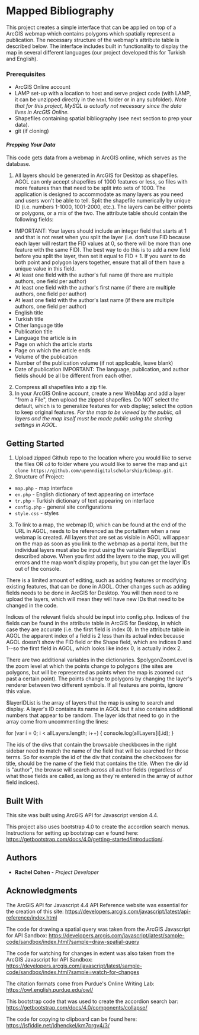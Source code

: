 # Mapped Bibliography

This project creates a simple interface that can be applied on top of a ArcGIS webmap which contains polygons which spatially represent a publication. The necessary structure of the webmap's attribute table is described below. The interface includes built in functionality to display the map in several different languages (our project developed this for Turkish and English).

### Prerequisites

- ArcGIS Online account
- LAMP set-up with a location to host and serve project code (with LAMP, it can be unzipped directly in the `html` folder or in any subfolder). _Note that for this project, MySQL is actually not necessary since the data lives in ArcGIS Online._
- Shapefiles containing spatial bibliography (see next section to prep your data).
- git (if cloning)

#### _Prepping Your Data_
This code gets data from a webmap in ArcGIS online, which serves as the database.

1. All layers should be generated in ArcGIS for Desktop as shapefiles. AGOL can only accept shapefiles of 1000 features or less, so files with more features than that need to be split into sets of 1000.  The application is designed to accommodate as many layers as you need and users won't be able to tell.  Split the shapefile numerically by unique ID (i.e. numbers 1-1000, 1001-2000, etc.).  The layers can be either points or polygons, or a mix of the two. The attribute table should contain the following fields:
  - IMPORTANT: Your layers should include an integer field that starts at 1 and that is not reset when you split the layer (i.e. don't use FID because each layer will restart the FID values at 0, so there will be more than one feature with the same FID).  The best way to do this is to add a new field before you split the layer, then set it equal to FID + 1.  If you want to do both point and polygon layers together, ensure that all of them have a unique value in this field.
  - At least one field with the author's full name (if there are multiple authors, one field per author)
  - At least one field with the author's first name (if there are multiple authors, one field per author)
  - At least one field with the author's last name (if there are multiple authors, one field per author)
  - English title
  - Turkish title
  - Other language title
  - Publication title
  - Language the article is in
  - Page on which the article starts
  - Page on which the article ends
  - Volume of the publication
  - Number of the publication volume (if not applicable, leave blank)
  - Date of publication
  IMPORTANT: The language, publication, and author fields should be all be different from each other.
2. Compress all shapefiles into a zip file.
3. In your ArcGIS Online account, create a new WebMap and add a layer "from a File", then upload the zipped shapefiles.  Do NOT select the default, which is to generalize features for web display; select the option to keep original features.   _For the map to be viewed by the public, all layers and the map itself must be made public using the sharing settings in AGOL._  

## Getting Started

1. Upload zipped Github repo to the location where you would like to serve the files OR `cd` to folder where you would like to serve the map and `git clone https://github.com/upenndigitalscholarship/bibmap.git`.
2. Structure of Project:
  - `map.php` - map interface
  - `en.php` - English dictionary of text appearing on interface
  - `tr.php` - Turkish dictionary of text appearing on interface
  - `config.php` - general site configurations
  - `style.css` - styles
3. To link to a map, the webmap ID, which can be found at the end of the URL in AGOL, needs to be referenced as the portalItem when a new webmap is created. All layers that are set as visible in AGOL will appear on the map as soon as you link to the webmap as a portal item, but the individual layers must also be input using the variable $layerIDList described above.  When you first add the layers to the map, you will get errors and the map won't display properly, but you can get the layer IDs out of the console.  

There is a limited amount of editing, such as adding features or modifying existing features, that can be done in AGOL.  Other changes such as adding fields needs to be done in ArcGIS for Desktop. You will then need to re upload the layers, which will mean they will have new IDs that need to be changed in the code.


Indices of the relevant fields should be input into config.php.  Indices of the fields can be found in the attribute table in ArcGIS for Desktop, in which case they are accurate (i.e. the first field is index 0).  In the attribute table in AGOL the apparent index of a field is 2 less than its actual index because AGOL doesn't show the FID field or the Shape field, which are indices 0 and 1--so the first field in AGOL, which looks like index 0, is actually index 2.  


There are two additional variables in the dictionaries.  $polygonZoomLevel is the zoom level at which the points change to polygons (the sites are polygons, but will be represented as points when the map is zoomed out past a certain point).  The points change to polygons by changing the layer's renderer between two different symbols.  If all features are points, ignore this value.

$layerIDList is the array of layers that the map is using to search and display.  A layer's ID contains its name in AGOL but it also contains additional numbers that appear to be random.  The layer ids that need to go in the array come from uncommenting the lines:

for (var i = 0; i < allLayers.length; i++) {
console.log(allLayers[i].id);
}  

The ids of the divs that contain the browsable checkboxes in the right sidebar need to match the name of the field that will be searched for those terms.  So for example the id of the div that contains the checkboxes for title, should be the name of the field that contains the title.  When the div id is "author", the browse will search across all author fields (regardless of what those fields are called, as long as they're entered in the array of author field indices).  


## Built With

This site was built using ArcGIS API for Javascript version 4.4.

This project also uses bootstrap 4.0 to create the accordion search menus.  Instructions for setting up bootstrap can e found here: https://getbootstrap.com/docs/4.0/getting-started/introduction/.  

## Authors

* **Rachel Cohen** - *Project Developer*

## Acknowledgments

The ArcGIS API for Javascript 4.4 API Reference website was essential for the creation of this site:
https://developers.arcgis.com/javascript/latest/api-reference/index.html


The code for drawing a spatial query was taken from the ArcGIS Javascript for API Sandbox:
https://developers.arcgis.com/javascript/latest/sample-code/sandbox/index.html?sample=draw-spatial-query

The code for watching for changes in extent was also taken from the ArcGIS Javascript for API Sandbox:
https://developers.arcgis.com/javascript/latest/sample-code/sandbox/index.html?sample=watch-for-changes

The citation formats come from Purdue's Online Writing Lab:
https://owl.english.purdue.edu/owl/

This bootstrap code that was used to create the accordion search bar:
https://getbootstrap.com/docs/4.0/components/collapse/

The code for copying to clipboard can be found here:
https://jsfiddle.net/jdhenckel/km7prgv4/3/
